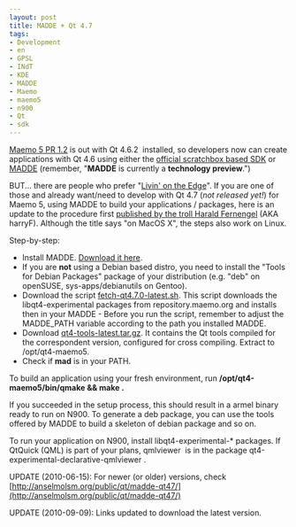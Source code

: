 ```yaml
---
layout: post
title: MADDE + Qt 4.7
tags:
- Development
- en
- GPSL
- INdT
- KDE
- MADDE
- Maemo
- maemo5
- n900
- Qt
- sdk
---
```

[Maemo 5 PR 1.2](http://wiki.maemo.org/Maemo_5/PR1.2) is out with Qt 4.6.2  installed, so developers now can create applications with Qt 4.6 using either the [official scratchbox based SDK](http://wiki.maemo.org/Documentation/Maemo_5_Final_SDK_Installation) or [MADDE](http://wiki.maemo.org/MADDE) (remember, "**MADDE** is currently a **technology preview**.")

BUT... there are people who prefer "[Livin' on the Edge](http://www.youtube.com/watch?v=q95BRB_BPiU)". If you are one of those and already want/need to develop with Qt 4.7 (<em>not released yet!</em>) for Maemo 5, using MADDE to build your applications / packages, here is an update to the procedure first [published by the troll ﻿Harald Fernengel](http://labs.trolltech.com/blogs/2010/02/08/qt-46-for-maemo-5-applications-on-mac-os-x-take-ii/) (AKA harryF). Although the title says "on MacOS X", the steps also work on Linux.

Step-by-step:

  * Install MADDE. [Download it here](http://tablets-dev.nokia.com/MADDE.php).
  * If you are **not** using a Debian based distro, you need to install the "﻿﻿Tools for Debian Packages" package of your distribution (e.g. "deb" on openSUSE, sys-apps/debianutils on Gentoo).
  * Download the script ﻿[fetch-qt4.7.0-latest.sh](http://anselmolsm.org/public/qt/madde-qt47/fetch-qt4.7.0-latest.sh). This script downloads the libqt4-experimental packages from repository.maemo.org and installs then in your MADDE - Before you run the script, remember to adjust the MADDE_PATH variable according to the path you installed MADDE.
  * Download [qt4-tools-latest.tar.gz](http://anselmolsm.org/public/qt/madde-qt47/qt4-tools-latest.tar.gz). It contains the Qt tools compiled for the correspondent version, configured for cross compiling. Extract to /opt/qt4-maemo5.
  * Check if **mad** is in your PATH.

To build an application using your fresh environment, run **/opt/qt4-maemo5/bin/qmake && make .**

If you succeeded in the setup process, this should result in a armel binary ready to run on N900. To generate a deb package, you can use the tools offered by MADDE to build a skeleton of debian package and so on.

To run your application on N900, install libqt4-experimental-* packages. If QtQuick (QML) is part of your plans, qmlviewer  is in the package qt4-experimental-declarative-qmlviewer .

UPDATE (2010-06-15): For newer (or older) versions, check [http://anselmolsm.org/public/qt/madde-qt47/](http://anselmolsm.org/public/qt/madde-qt47/)

UPDATE (2010-09-09): Links updated to download the latest version.